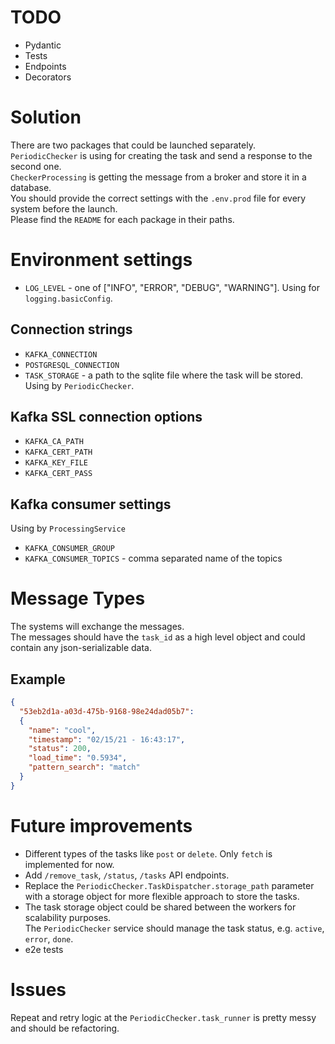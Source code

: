 # TODO
* Pydantic
* Tests
* Endpoints
* Decorators

# Solution
There are two packages that could be launched separately.  
`PeriodicChecker` is using for creating the task and send a response to the second one.  
`CheckerProcessing` is getting the message from a broker and store it in a database.  
You should provide the correct settings with the `.env.prod` file for every system before the launch.  
Please find the `README` for each package in their paths.
# Environment settings
* `LOG_LEVEL` - one of ["INFO", "ERROR", "DEBUG", "WARNING"]. Using for `logging.basicConfig`.  
## Connection strings
* `KAFKA_CONNECTION`
* `POSTGRESQL_CONNECTION`
* `TASK_STORAGE` - a path to the sqlite file where the task will be stored. Using by `PeriodicChecker`.
## Kafka SSL connection options
* `KAFKA_CA_PATH` 
* `KAFKA_CERT_PATH` 
* `KAFKA_KEY_FILE` 
* `KAFKA_CERT_PASS` 
## Kafka consumer settings
Using by `ProcessingService`
* `KAFKA_CONSUMER_GROUP`
* `KAFKA_CONSUMER_TOPICS` - comma separated name of the topics

# Message Types
The systems will exchange the messages.  
The messages should have the `task_id` as a high level object and could contain any json-serializable data.
## Example
```json
{ 
  "53eb2d1a-a03d-475b-9168-98e24dad05b7": 
  {
    "name": "cool", 
    "timestamp": "02/15/21 - 16:43:17", 
    "status": 200, 
    "load_time": "0.5934", 
    "pattern_search": "match"
  }
}
```

# Future improvements
* Different types of the tasks like `post` or `delete`. Only `fetch` is implemented for now.
* Add `/remove_task`, `/status`, `/tasks` API endpoints.
* Replace the `PeriodicChecker.TaskDispatcher.storage_path` parameter 
with a storage object for more flexible approach to store the tasks.
* The task storage object could be shared between the workers for scalability purposes.  
The `PeriodicChecker` service should manage the task status, e.g. `active`, `error`, `done`.
* e2e tests

# Issues
Repeat and retry logic at the `PeriodicChecker.task_runner` is pretty messy and should be refactoring.  
